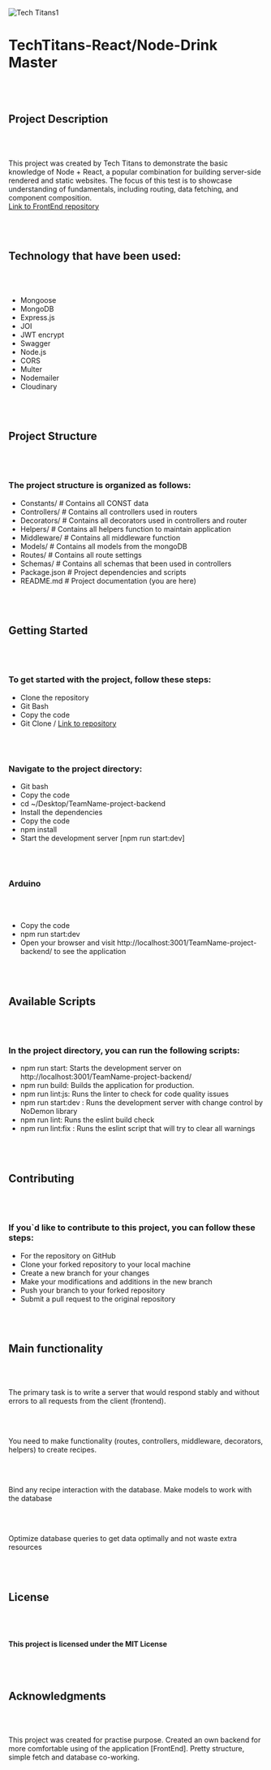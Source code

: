 ![Tech Titans1](https://github.com/MagisterUnivers/TeamName-project-backend/assets/36455862/70e6effa-be89-43e0-84af-91a2f3de598d)

<h1>TechTitans-React/Node-Drink Master</h1>
<br />
<br />
<h2>Project Description</h2>
<br />
<br />
<p>
  This project was created by Tech Titans to demonstrate the basic knowledge of
  Node + React, a popular combination for building server-side rendered and
  static websites. The focus of this test is to showcase understanding of
  fundamentals, including routing, data fetching, and component composition. <br/>
    <a href="https://github.com/MagisterUnivers/TeamName-project/tree/dev"
  >Link to FrontEnd repository</a>
</p>
<br />
<br />
<h2>Technology that have been used:</h2>
<br />
<br />
<ul>
  <li>Mongoose</li>
  <li>MongoDB</li>
  <li>Express.js</li>
  <li>JOI</li>
  <li>JWT encrypt</li>
  <li>Swagger</li>
  <li>Node.js</li>
  <li>CORS</li>
  <li>Multer</li>
  <li>Nodemailer</li>
  <li>Cloudinary</li>
</ul>
<br />
<br />
<h2>Project Structure</h2>
<br />
<br />
<h3>The project structure is organized as follows:</h3>
<ul>
  <li>Constants/ # Contains all CONST data</li>
  <li>Controllers/ # Contains all controllers used in routers</li>
  <li>
    Decorators/ # Contains all decorators used in controllers  and router
  </li>
  <li>Helpers/ # Contains all helpers function to maintain application </li>
  <li>Middleware/ # Contains all middleware function</li>
  <li>Models/ # Contains all models from the mongoDB</li>
  <li>Routes/ # Contains all route settings</li>
  <li>Schemas/ # Contains all schemas that been used in controllers</li>
  <li>Package.json # Project dependencies and scripts</li>
  <li>README.md # Project documentation (you are here)</li>
</ul>
<br />
<br />
<h2>Getting Started</h2>
<br />
<br />
<h3>To get started with the project, follow these steps:</h3>
<ul>
  <li>Clone the repository</li>
  <li>Git Bash</li>
  <li>Copy the code</li>
  <li>
    Git Clone /
    <a href="https://github.com/MagisterUnivers/TeamName-project-backend/tree/dev"
      >Link to repository</a>
  </li>
</ul>
<br />
<br />
<h3>Navigate to the project directory:</h3>
<ul>
  <li>Git bash</li>
  <li>Copy the code</li>
  <li>cd ~/Desktop/TeamName-project-backend</li>
  <li>Install the dependencies</li>
  <li>Copy the code</li>
  <li>npm install</li>
  <li>Start the development server [npm run start:dev]</li>
</ul>
<br />
<br />
<h3>Arduino</h3>
<br />
<br />
<ul>
  <li>Copy the code</li>
  <li>npm run start:dev</li>
  <li>
    Open your browser and visit http://localhost:3001/TeamName-project-backend/ to see
    the application
  </li>
</ul>
<br />
<br />
<h2>Available Scripts</h2>
<br />
<br />
<h3>In the project directory, you can run the following scripts:</h3>
<ul>
  <li>
    npm run start: Starts the development server on
    http://localhost:3001/TeamName-project-backend/
  </li>
  <li>npm run build: Builds the application for production.</li>
  <li>npm run lint:js: Runs the linter to check for code quality issues</li>
  <li>npm run start:dev : Runs the development server with change control by NoDemon library</li>
  <li>npm run lint: Runs the eslint build check</li>
  <li>npm run lint:fix : Runs the eslint script that will try to clear all warnings</li>
</ul>
<br />
<br />
<h2>Contributing</h2>
<br />
<br />
<h3>
  If you`d like to contribute to this project, you can follow these steps:
</h3>
<ul>
  <li>For the repository on GitHub</li>
  <li>Clone your forked repository to your local machine</li>
  <li>Create a new branch for your changes</li>
  <li>Make your modifications and additions in the new branch</li>
  <li>Push your branch to your forked repository</li>
  <li>Submit a pull request to the original repository</li>
</ul>
<br />
<br />
<h2>Main functionality</h2>
<br />
<br />
<p>
  The primary task is to write a server that would respond stably and without errors to all requests from the client (frontend).
</p>
<br />
<br />
<p>
  You need to make functionality (routes, controllers, middleware, decorators, helpers) to create recipes.
</p>
<br />
<br />
<p>
  Bind any recipe interaction with the database. Make models to work with the database
</p>
<br />
<br />
<p>
  Optimize database queries to get data optimally and not waste extra resources
</p>
<br />
<br />
<h2>License</h2>
<br />
<br />
<h4>This project is licensed under the MIT License</h4>
<br />
<br />
<h2>Acknowledgments</h2>
<br />
<br />
<p>
  This project was created for practise purpose. Created an own backend for more
  comfortable using of the application [FrontEnd]. Pretty structure, simple fetch and database co-working.
</p>


